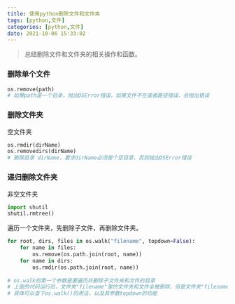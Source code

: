 ```yaml
---
title: 使用python删除文件和文件夹
tags: [python,文件]
categories: [python,文件]
date: 2021-10-06 15:33:02
---
```


> 总结删除文件和文件夹的相关操作和函数。

### 删除单个文件

```python
os.remove(path)
# 如果path是一个目录，抛出OSError错误，如果文件不在或者路径错误，会抛出错误
```

### 删除文件夹

空文件夹
```python
os.rmdir(dirName)
os.removedirs(dirName)
# 删除目录 dirName，要求dirName必须是个空目录，否则抛出OSError错误
```

### 递归删除文件夹

非空文件夹
```python
import shutil
shutil.rmtree()
```

遍历一个文件夹，先删除子文件，再删除文件夹。

```python
for root, dirs, files in os.walk("filename", topdown=False):
    for name in files:
        os.remove(os.path.join(root, name))
    for name in dirs:
        os.rmdir(os.path.join(root, name))
 
# os.walk的第一个参数是要遍历并删除子文件夹和文件的目录
# 上面的代码运行后，文件夹"filename"里的文件夹和文件全被删除，但是文件夹"filename"还存在
# 具体可以查下os.walk()的用法，以及其参数topdown的功能
```













